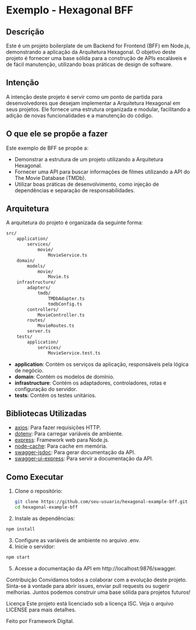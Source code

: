 # Exemplo - Hexagonal BFF 

## Descrição

Este é um projeto boilerplate de um Backend for Frontend (BFF) em Node.js, demonstrando a aplicação da Arquitetura Hexagonal. O objetivo deste projeto é fornecer uma base sólida para a construção de APIs escaláveis e de fácil manutenção, utilizando boas práticas de design de software.

## Intenção

A intenção deste projeto é servir como um ponto de partida para desenvolvedores que desejam implementar a Arquitetura Hexagonal em seus projetos. Ele fornece uma estrutura organizada e modular, facilitando a adição de novas funcionalidades e a manutenção do código.

## O que ele se propõe a fazer

Este exemplo de BFF se propõe a:

- Demonstrar a estrutura de um projeto utilizando a Arquitetura Hexagonal.
- Fornecer uma API para buscar informações de filmes utilizando a API do The Movie Database (TMDb).
- Utilizar boas práticas de desenvolvimento, como injeção de dependências e separação de responsabilidades.

## Arquitetura

A arquitetura do projeto é organizada da seguinte forma:
```sh
src/
    application/
        services/
            movie/
                MovieService.ts
    domain/
        models/
            movie/
                Movie.ts
    infrastructure/
        adapters/
            tmdb/
                TMDbAdapter.ts
                tmdbConfig.ts
        controllers/
            MovieController.ts
        routes/
            MovieRoutes.ts
        server.ts
    tests/
        application/
            services/
                MovieService.test.ts
```

- **application**: Contém os serviços da aplicação, responsáveis pela lógica de negócio.
- **domain**: Contém os modelos de domínio.
- **infrastructure**: Contém os adaptadores, controladores, rotas e configuração do servidor.
- **tests**: Contém os testes unitários.

## Bibliotecas Utilizadas

- [axios](https://www.npmjs.com/package/axios): Para fazer requisições HTTP.
- [dotenv](https://www.npmjs.com/package/dotenv): Para carregar variáveis de ambiente.
- [express](https://www.npmjs.com/package/express): Framework web para Node.js.
- [node-cache](https://www.npmjs.com/package/node-cache): Para cache em memória.
- [swagger-jsdoc](https://www.npmjs.com/package/swagger-jsdoc): Para gerar documentação da API.
- [swagger-ui-express](https://www.npmjs.com/package/swagger-ui-express): Para servir a documentação da API.

## Como Executar

1. Clone o repositório:
   ```sh
   git clone https://github.com/seu-usuario/hexagonal-example-bff.git
   cd hexagonal-example-bff
   ```

2. Instale as dependências:
```sh
npm install
```

3. Configure as variáveis de ambiente no arquivo .env.
4. Inicie o servidor:
```sh
npm start
```

5. Acesse a documentação da API em http://localhost:9876/swagger.

Contribuição
Convidamos todos a colaborar com a evolução deste projeto. Sinta-se à vontade para abrir issues, enviar pull requests ou sugerir melhorias. Juntos podemos construir uma base sólida para projetos futuros!

Licença
Este projeto está licenciado sob a licença ISC. Veja o arquivo LICENSE para mais detalhes.

Feito por Framework Digital. 